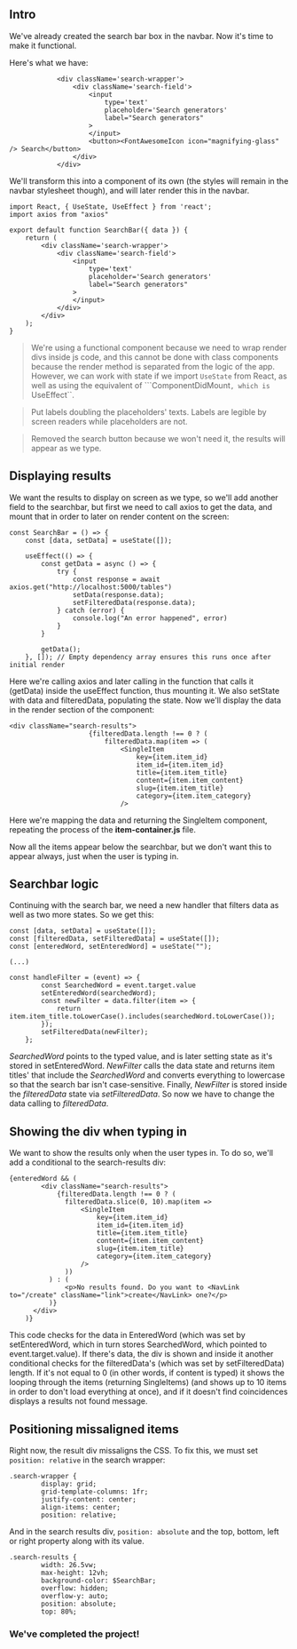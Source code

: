 ## Intro

We've already created the search bar box in the navbar. Now it's time to make it functional.

Here's what we have:

```
            <div className='search-wrapper'>
                <div className='search-field'>
                    <input
                        type='text'
                        placeholder='Search generators'
                        label="Search generators"
                    >
                    </input>
                    <button><FontAwesomeIcon icon="magnifying-glass" /> Search</button>
                </div>
            </div>
```

We'll transform this into a component of its own (the styles will remain in the navbar stylesheet though), and will later render this in the navbar.

```
import React, { UseState, UseEffect } from 'react';
import axios from "axios"

export default function SearchBar({ data }) {
    return (
        <div className='search-wrapper'>
            <div className='search-field'>
                <input
                    type='text'
                    placeholder='Search generators'
                    label="Search generators"
                >
                </input>
            </div>
        </div>
    );
}
```

> We're using a functional component because we need to wrap render divs inside js code, and this cannot be done with class components because the render method is separated from the logic of the app. However, we can work with state if we import ``UseState`` from React, as well as using the equivalent of ```ComponentDidMount``, which is ``UseEffect``.

> Put labels doubling the placeholders' texts. Labels are legible by screen readers while placeholders are not.

> Removed the search button because we won't need it, the results will appear as we type.

## Displaying results

We want the results to display on screen as we type, so we'll add another field to the searchbar, but first we need to call axios to get the data, and mount that in order to later on render content on the screen:

```
const SearchBar = () => {
    const [data, setData] = useState([]);

    useEffect(() => {
        const getData = async () => {
            try {
                const response = await axios.get("http://localhost:5000/tables")
                setData(response.data);
                setFilteredData(response.data);
            } catch (error) {
                console.log("An error happened", error)
            }
        }

        getData();
    }, []); // Empty dependency array ensures this runs once after initial render
```

Here we're calling axios and later calling in the function that calls it (getData) inside the useEffect function, thus mounting it. We also setState with data and filteredData, populating the state. Now we'll display the data in the render section of the component:

```
<div className="search-results">
                    {filteredData.length !== 0 ? (
                        filteredData.map(item => (
                            <SingleItem
                                key={item.item_id}
                                item_id={item.item_id}
                                title={item.item_title}
                                content={item.item_content}
                                slug={item.item_title}
                                category={item.item_category}
                            />
```

Here we're mapping the data and returning the SingleItem component, repeating the process of the **item-container.js** file.

Now all the items appear below the searchbar, but we don't want this to appear always, just when the user is typing in.

## Searchbar logic

Continuing with the search bar, we need a new handler that filters data as well as two more states. So we get this:

```
const [data, setData] = useState([]);
const [filteredData, setFilteredData] = useState([]);
const [enteredWord, setEnteredWord] = useState("");

(...)

const handleFilter = (event) => {
        const SearchedWord = event.target.value
        setEnteredWord(searchedWord);
        const newFilter = data.filter(item => {
            return item.item_title.toLowerCase().includes(searchedWord.toLowerCase());
        });
        setFilteredData(newFilter);
    };
```

*SearchedWord* points to the typed value, and is later setting state as it's stored in setEnteredWord. *NewFilter* calls the data state and returns item titles' that include the *SearchedWord* and converts everything to lowercase so that the search bar isn't case-sensitive. Finally, *NewFilter* is stored inside the *filteredData* state via *setFilteredData*. So now we have to change the data calling to *filteredData*.

## Showing the div when typing in

We want to show the results only when the user types in. To do so, we'll add a conditional to the search-results div:

```
{enteredWord && (
        <div className="search-results">
            {filteredData.length !== 0 ? (
              filteredData.slice(0, 10).map(item =>
                  <SingleItem
                      key={item.item_id}
                      item_id={item.item_id}
                      title={item.item_title}
                      content={item.item_content}
                      slug={item.item_title}
                      category={item.item_category}
                  />
              ))
          ) : (
              <p>No results found. Do you want to <NavLink to="/create" className="link">create</NavLink> one?</p>
          )}
      </div>
    )}
```

This code checks for the data in EnteredWord (which was set by setEnteredWord, which in turn stores SearchedWord, which pointed to event.target.value). If there's data, the div is shown and inside it another conditional checks for the filteredData's (which was set by setFilteredData) length. If it's not equal to 0 (in other words, if content is typed) it shows the looping through the items (returning SingleItems) (and shows up to 10 items in order to don't load everything at once), and if it doesn't find coincidences displays a results not found message.

## Positioning missaligned items

Right now, the result div missaligns the CSS. To fix this, we must set ``position: relative`` in the search wrapper:

```
.search-wrapper {
        display: grid;
        grid-template-columns: 1fr;
        justify-content: center;
        align-items: center;
        position: relative;
```

And in the search results div, ``position: absolute`` and the top, bottom, left or right property along with its value.

```
.search-results {
        width: 26.5vw;
        max-height: 12vh;
        background-color: $SearchBar;
        overflow: hidden;
        overflow-y: auto;
        position: absolute;
        top: 80%;
```

### We've completed the project! 



